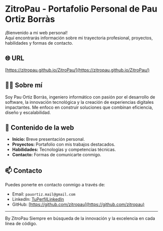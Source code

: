 # ZitroPau - Portafolio Personal de Pau Ortiz Borràs

¡Bienvenido a mi web personal!  
Aquí encontrarás información sobre mi trayectoria profesional, proyectos, habilidades y formas de contacto.

## 🌐 URL
[https://zitropau.github.io/ZitroPau/](https://zitropau.github.io/ZitroPau/)

## 🧑‍💻 Sobre mí
Soy Pau Ortiz Borràs, ingeniero informático con pasión por el desarrollo de software, la innovación tecnológica y la creación de experiencias digitales impactantes. Me enfoco en construir soluciones que combinan eficiencia, diseño y escalabilidad.

## 📂 Contenido de la web
- **Inicio:** Breve presentación personal.
- **Proyectos:** Portafolio con mis trabajos destacados.
- **Habilidades:** Tecnologías y competencias técnicas.
- **Contacto:** Formas de comunicarte conmigo.

## 📫 Contacto
Puedes ponerte en contacto conmigo a través de:
* Email: `pauortiz.mail@gmail.com`
* LinkedIn: [TuPerfilLinkedIn](https://www.linkedin.com/in/pau-ortiz-7a0baa351)
* GitHub: [https://github.com/zitropau](https://github.com/zitropau)

---

By ZitroPau
Siempre en búsqueda de la innovación y la excelencia en cada línea de código.
